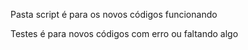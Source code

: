 Pasta script é para os novos códigos funcionando

Testes é para novos códigos com erro ou faltando algo
